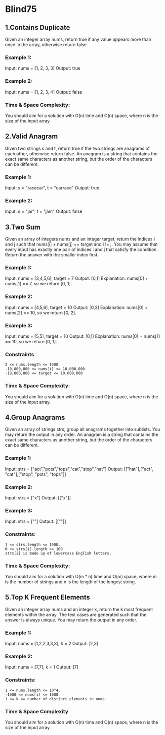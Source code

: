 # Blind75

## 1.Contains Duplicate
Given an integer array nums, return true if any value appears more than once in the array, otherwise return false.
### Example 1:
Input: nums = [1, 2, 3, 3]
Output: true
### Example 2:
Input: nums = [1, 2, 3, 4]
Output: false
### Time & Space Complexity: 
You should aim for a solution with O(n) time and O(n) space, where n is the size of the input array. 

## 2.Valid Anagram
Given two strings s and t, return true if the two strings are anagrams of each other, otherwise return false.
An anagram is a string that contains the exact same characters as another string, but the order of the characters can be different.
### Example 1:
Input: s = "racecar", t = "carrace"
Output: true
### Example 2:
Input: s = "jar", t = "jam"
Output: false

## 3.Two Sum
Given an array of integers nums and an integer target, return the indices i and j such that nums[i] + nums[j] == target and i != j.
You may assume that every input has exactly one pair of indices i and j that satisfy the condition.
Return the answer with the smaller index first.
### Example 1:
Input: 
nums = [3,4,5,6], target = 7
Output: [0,1]
Explanation: nums[0] + nums[1] == 7, so we return [0, 1].
### Example 2:
Input: nums = [4,5,6], target = 10
Output: [0,2]
Explanation: nums[0] + nums[2] == 10, so we return [0, 2].
### Example 3:
Input: nums = [5,5], target = 10
Output: [0,1]
Explanation: nums[0] + nums[1] == 10, so we return [0, 1].
### Constraints
    2 <= nums.length <= 1000
    -10,000,000 <= nums[i] <= 10,000,000
    -10,000,000 <= target <= 10,000,000
### Time & Space Complexity: 
You should aim for a solution with O(n) time and O(n) space, where n is the size of the input array. 

## 4.Group Anagrams
Given an array of strings strs, group all anagrams together into sublists. You may return the output in any order.
An anagram is a string that contains the exact same characters as another string, but the order of the characters can be different.
### Example 1:
Input: strs = ["act","pots","tops","cat","stop","hat"]
Output: [["hat"],["act", "cat"],["stop", "pots", "tops"]]
### Example 2:
Input: strs = ["x"]
Output: [["x"]]
### Example 3:
Input: strs = [""]
Output: [[""]]
### Constraints:

    1 <= strs.length <= 1000.
    0 <= strs[i].length <= 100
    strs[i] is made up of lowercase English letters.
### Time & Space Complexity: 
You should aim for a solution with O(m * n) time and O(m) space, where m is the number of strings and n is the length of the longest string. 

## 5.Top K Frequent Elements
Given an integer array nums and an integer k, return the k most frequent elements within the array.
The test cases are generated such that the answer is always unique.
You may return the output in any order.
### Example 1:
Input: nums = [1,2,2,3,3,3], k = 2
Output: [2,3]
### Example 2:
Input: nums = [7,7], k = 1
Output: [7]
### Constraints:

    1 <= nums.length <= 10^4.
    -1000 <= nums[i] <= 1000
    1 <= k <= number of distinct elements in nums.
### Time & Space Complexity
You should aim for a solution with O(n) time and O(n) space, where n is the size of the input array.
